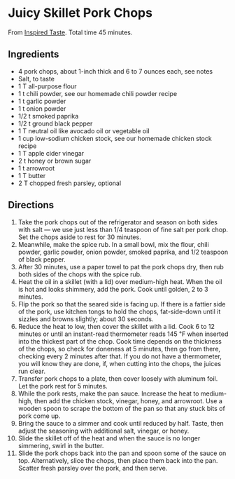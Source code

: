 # Juicy Skillet Pork Chops

From [Inspired Taste](https://www.inspiredtaste.net/37062/juicy-skillet-pork-chops/). Total time 45 minutes.

## Ingredients

* 4 pork chops, about 1-inch thick and 6 to 7 ounces each, see notes
* Salt, to taste
* 1 T all-purpose flour
* 1 t chili powder, see our homemade chili powder recipe
* 1 t garlic powder
* 1 t onion powder
* 1/2 t smoked paprika
* 1/2 t ground black pepper
* 1 T neutral oil like avocado oil or vegetable oil
* 1 cup low-sodium chicken stock, see our homemade chicken stock recipe
* 1 T apple cider vinegar
* 2 t honey or brown sugar
* 1 t arrowroot
* 1 T butter
* 2 T chopped fresh parsley, optional

## Directions

1. Take the pork chops out of the refrigerator and season on both sides with salt — we use just less than 1/4 teaspoon of fine salt per pork chop. Set the chops aside to rest for 30 minutes.
2. Meanwhile, make the spice rub. In a small bowl, mix the flour, chili powder, garlic powder, onion powder, smoked paprika, and 1/2 teaspoon of black pepper.
3. After 30 minutes, use a paper towel to pat the pork chops dry, then rub both sides of the chops with the spice rub.
4. Heat the oil in a skillet (with a lid) over medium-high heat. When the oil is hot and looks shimmery, add the pork. Cook until golden, 2 to 3 minutes.
5. Flip the pork so that the seared side is facing up. If there is a fattier side of the pork, use kitchen tongs to hold the chops, fat-side-down until it sizzles and browns slightly; about 30 seconds.
6. Reduce the heat to low, then cover the skillet with a lid. Cook 6 to 12 minutes or until an instant-read thermometer reads 145 ℉ when inserted into the thickest part of the chop. Cook time depends on the thickness of the chops, so check for doneness at 5 minutes, then go from there, checking every 2 minutes after that. If you do not have a thermometer, you will know they are done, if, when cutting into the chops, the juices run clear.
7. Transfer pork chops to a plate, then cover loosely with aluminum foil. Let the pork rest for 5 minutes.
8. While the pork rests, make the pan sauce. Increase the heat to medium-high, then add the chicken stock, vinegar, honey, and arrowroot. Use a wooden spoon to scrape the bottom of the pan so that any stuck bits of pork come up.
9. Bring the sauce to a simmer and cook until reduced by half. Taste, then adjust the seasoning with additional salt, vinegar, or honey.
10. Slide the skillet off of the heat and when the sauce is no longer simmering, swirl in the butter.
11. Slide the pork chops back into the pan and spoon some of the sauce on top. Alternatively, slice the chops, then place them back into the pan. Scatter fresh parsley over the pork, and then serve.
